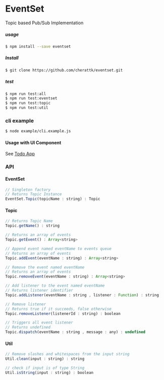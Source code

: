 # EventSet
Topic based Pub/Sub Implementation

##### usage
```bash
$ npm install --save eventset
```
##### Install
```bash
$ git clone https://github.com/cherattk/eventset.git
``` 
##### test
```bash
$ npm run test:all
$ npm run test:eventset
$ npm run test:topic
$ npm run test:util
```

### cli example
```bash
$ node example/cli.example.js
```
#### Usage with UI Component
See [Todo App](https://github.com/cherattk/cherattk.github.io)

### API
#### EventSet

```js
// Singleton factory
// Returns Topic Instance
EventSet.Topic(topicName : string) : Topic
```

#### Topic

```js
// Returns Topic Name
Topic.getName() : string
```

```js 
// Returns an array of events
Topic.getEvent() : Array<string>
```

```js
// Append event named eventName to events queue
// Returns an array of events
Topic.addEvent(eventName : string) : Array<string>
```

```js 
// Remove the event named eventName
// Returns an array of events
Topic.removeEvent(eventName : string) : Array<string>
```

```js
// Add listener to the event named eventName
// Returns listener identifier
Topic.addListener(eventName : string , listener : Function) : string
```

```js
// Remove listener
// Returns true if it succeeds, false otherwise
Topic.removeListener(listenerId : string) : boolean
```

```js
// Triggers all event listener
// Returns undefined
Topic.dispatch(eventName : string , message : any) : undefined
```

#### Util

```js
// Remove slashes and whitespaces from the input string
Util.clean(input : string) : string
```

```js
// check if input is of type String
Util.isString(input : string) : boolean 
```